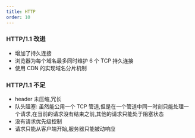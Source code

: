 ```yaml
---
title: HTTP
order: 10
---
```


### HTTP/1.1 改进

- 增加了持久连接
- 浏览器为每个域名最多同时维护 6 个 TCP 持久连接
- 使用 CDN 的实现域名分片机制

### HTTP/1.1 不足

- header 未压缩,冗⻓
- 队头阻塞: 虽然能公用一个 TCP 管道,但是在一个管道中同一时刻只能处理一个请求,在当前的请求没有结束之前,其他的请求只能处于阻塞状态
- 没有请求优先级控制
- 请求只能从客户端开始,服务器只能被动响应
